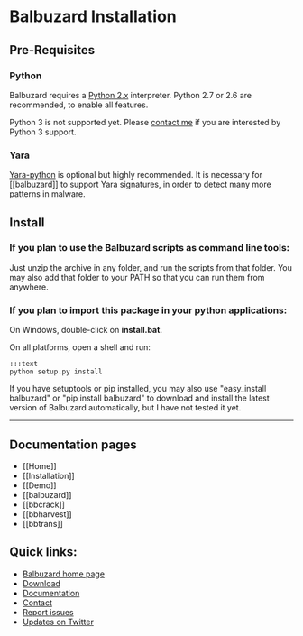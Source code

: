 Balbuzard Installation
======================

## Pre-Requisites

### Python

Balbuzard requires a [Python 2.x](http://www.python.org/downloads/) interpreter. Python 2.7 or 2.6 are recommended, to enable all features.

Python 3 is not supported yet. Please [contact me](http://www.decalage.info/contact) if you are interested by Python 3 support.

### Yara

[Yara-python](http://plusvic.github.io/yara/) is optional but highly recommended. It is necessary for [[balbuzard]] to support Yara signatures, in order to detect many more patterns in malware.


## Install

### If you plan to use the Balbuzard scripts as command line tools:

Just unzip the archive in any folder, and run the scripts from that folder.
You may also add that folder to your PATH so that you can run them from anywhere.


### If you plan to import this package in your python applications:

On Windows, double-click on **install.bat**.

On all platforms, open a shell and run:

	:::text
	python setup.py install

If you have setuptools or pip installed, you may also use "easy_install balbuzard" or "pip install balbuzard" to download and install the latest version of Balbuzard automatically, but I have not tested it yet.

----------

## Documentation pages

- [[Home]]
- [[Installation]]
- [[Demo]]
- [[balbuzard]]
- [[bbcrack]]
- [[bbharvest]]
- [[bbtrans]]

## Quick links: 

- [Balbuzard home page](http://www.decalage.info/python/balbuzard)
- [Download](http://bitbucket.org/decalage/balbuzard/downloads) 
- [Documentation](https://bitbucket.org/decalage/balbuzard/wiki) 
- [Contact](http://www.decalage.info/contact) 
- [Report issues](https://bitbucket.org/decalage/balbuzard/issues?status=new&status=open) 
- [Updates on Twitter](https://twitter.com/decalage2)
